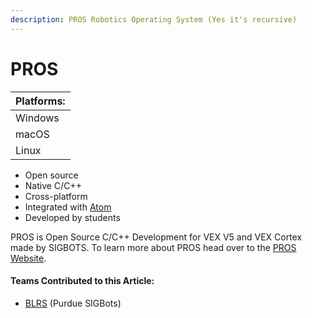 ```yaml
---
description: PROS Robotics Operating System (Yes it's recursive)
---
```


# PROS

| Platforms: |
| :--- |
| Windows |
| macOS |
| Linux |

* Open source
* Native C/C++
* Cross-platform
* Integrated with [Atom](https://atom.io/)
* Developed by students

PROS is Open Source C/C++ Development for VEX V5 and VEX Cortex made by SIGBOTS. To learn more about PROS head over to the [PROS Website](https://pros.cs.purdue.edu/).



#### Teams Contributed to this Article:

* [BLRS](https://purduesigbots.com/) \(Purdue SIGBots\)

